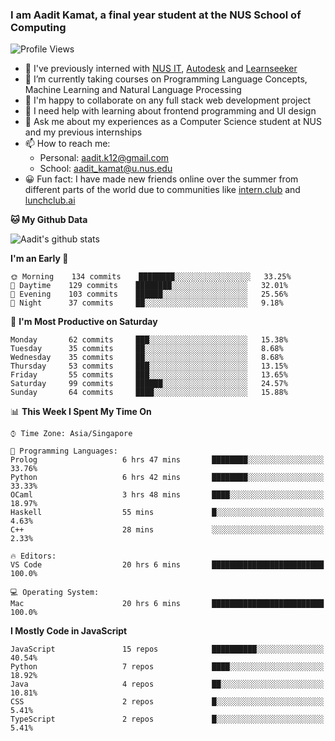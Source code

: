 ### I am Aadit Kamat, a final year student at the NUS School of Computing

![Profile Views](https://komarev.com/ghpvc/?username=aaditkamat)

- 🏢 I've previously interned with [NUS IT](https://nusit.nus.edu.sg/), [Autodesk](https://www.autodesk.com.sg/) and [Learnseeker](https://learnseeker.com/) 
- 🌱 I’m currently taking courses on Programming Language Concepts, Machine Learning and Natural Language Processing
- 👯 I'm happy to collaborate on any full stack web development project
- 🤔 I need help with learning about frontend programming and UI design
- 💬 Ask me about my experiences as a Computer Science student at NUS and my previous internships
- 📫 How to reach me: 
     - Personal: aadit.k12@gmail.com
     - School: aadit_kamat@u.nus.edu
- 😀 Fun fact: I have made new friends online over the summer from different parts of the world due to communities <t> like [intern.club](https://intern.club) and [lunchclub.ai](https://lunchclub.ai/)
     
**🐱 My Github Data**  
     
![Aadit's github stats](https://github-readme-stats.vercel.app/api?username=aaditkamat&count_private=true&show_icons=true)

<!--START_SECTION:waka-->
**I'm an Early 🐤** 

```text
🌞 Morning    134 commits    ████████░░░░░░░░░░░░░░░░░   33.25% 
🌆 Daytime    129 commits    ████████░░░░░░░░░░░░░░░░░   32.01% 
🌃 Evening    103 commits    ██████░░░░░░░░░░░░░░░░░░░   25.56% 
🌙 Night      37 commits     ██░░░░░░░░░░░░░░░░░░░░░░░   9.18%

```
📅 **I'm Most Productive on Saturday** 

```text
Monday       62 commits     ███░░░░░░░░░░░░░░░░░░░░░░   15.38% 
Tuesday      35 commits     ██░░░░░░░░░░░░░░░░░░░░░░░   8.68% 
Wednesday    35 commits     ██░░░░░░░░░░░░░░░░░░░░░░░   8.68% 
Thursday     53 commits     ███░░░░░░░░░░░░░░░░░░░░░░   13.15% 
Friday       55 commits     ███░░░░░░░░░░░░░░░░░░░░░░   13.65% 
Saturday     99 commits     ██████░░░░░░░░░░░░░░░░░░░   24.57% 
Sunday       64 commits     ████░░░░░░░░░░░░░░░░░░░░░   15.88%

```


📊 **This Week I Spent My Time On** 

```text
⌚︎ Time Zone: Asia/Singapore

💬 Programming Languages: 
Prolog                   6 hrs 47 mins       ████████░░░░░░░░░░░░░░░░░   33.76% 
Python                   6 hrs 42 mins       ████████░░░░░░░░░░░░░░░░░   33.33% 
OCaml                    3 hrs 48 mins       ████░░░░░░░░░░░░░░░░░░░░░   18.97% 
Haskell                  55 mins             █░░░░░░░░░░░░░░░░░░░░░░░░   4.63% 
C++                      28 mins             ░░░░░░░░░░░░░░░░░░░░░░░░░   2.33%

🔥 Editors: 
VS Code                  20 hrs 6 mins       █████████████████████████   100.0%

💻 Operating System: 
Mac                      20 hrs 6 mins       █████████████████████████   100.0%

```

**I Mostly Code in JavaScript** 

```text
JavaScript               15 repos            ██████████░░░░░░░░░░░░░░░   40.54% 
Python                   7 repos             ████░░░░░░░░░░░░░░░░░░░░░   18.92% 
Java                     4 repos             ██░░░░░░░░░░░░░░░░░░░░░░░   10.81% 
CSS                      2 repos             █░░░░░░░░░░░░░░░░░░░░░░░░   5.41% 
TypeScript               2 repos             █░░░░░░░░░░░░░░░░░░░░░░░░   5.41%

```



<!--END_SECTION:waka-->

